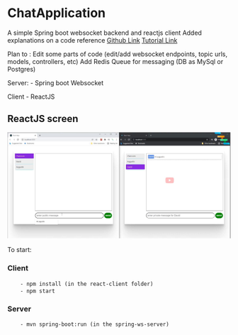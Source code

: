 # ChatApplication
A simple Spring boot websocket backend and reactjs client
Added explanations on a code reference [Github Link](https://github.com/JayaramachandranAugustin/ChatApplication) [Tutorial Link](https://youtu.be/o_IjEDAuo8Y)

Plan to :
    Edit some parts of code (edit/add websocket endpoints, topic urls, models, controllers, etc)
    Add Redis Queue for messaging (DB as MySql or Postgres)

Server:
    - Spring boot Websocket

Client
    - ReactJS

## ReactJS screen

![Chat screen](img/chat_screen.jpg "Chat screen")

To start:
    
### Client
        - npm install (in the react-client folder)
        - npm start
    
### Server
        - mvn spring-boot:run (in the spring-ws-server)
